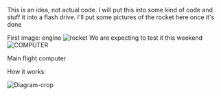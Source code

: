 This is an idea, not actual code. I will put this into some kind of code and stuff it into a flash drive. I'll put some pictures of the rocket here once it's done

First image: engine
![rocket](https://user-images.githubusercontent.com/77510164/199519467-3bfedbed-ddd7-4e5b-b0fd-fc0a1c15626e.jpg)
We are expecting to test it this weekend
![COMPUTER](https://user-images.githubusercontent.com/77510164/199532983-df64038d-f39f-49a5-bc8a-1e168e83aa3a.jpg)

<p>Main flight computer
</p>
How it works:

![Diagram-crop](https://user-images.githubusercontent.com/77510164/199534808-4a43f26a-ca47-4ced-8814-d8a11b76c20f.png)
